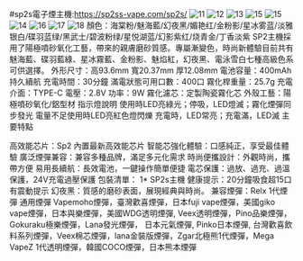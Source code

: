 #sp2s電子煙主機:https://sp2ss-vape.com/sp2s/
![11](https://github.com/user-attachments/assets/096d201e-f79d-4abd-a16e-6aa0e66d4857)
![12](https://github.com/user-attachments/assets/ede6bbbf-5192-42fa-a106-c3fb3631c264)
![13](https://github.com/user-attachments/assets/75a09400-dc03-4eab-8088-cebdc7777d17)
![15](https://github.com/user-attachments/assets/d338ffa6-21e4-41a0-9d87-ed734ddc0f00)
![15](https://github.com/user-attachments/assets/2a8fa63a-e9ad-41a4-a396-605b2280d7e4)
![14](https://github.com/user-attachments/assets/954e9d80-690f-4301-a52e-a7ccc1089b50)
![16](https://github.com/user-attachments/assets/38926903-305e-405a-80c1-2e97b4a2fd90)
![17](https://github.com/user-attachments/assets/a5059fc3-587c-4c43-9879-c62b3b9e4192)
![18](https://github.com/user-attachments/assets/c8e1fbfe-02a8-4362-a345-d81efd5890f3)
顏色：海棠粉/魅海藍/幻夜黑/媚艳红/金粉影/星冰雾蓝/淡雅银白/碟羽蓝绿/黑武士/碧波粉绿/星悦湖蓝/幻影紫红/烧青金/丁香淡紫
SP2主機採用了陽極噴砂氧化工藝，帶來的親膚磨砂質感。專屬漸變色，時尚新體驗目前共有魅海藍、碟羽藍綠、星冰霧藍、金粉影、魅焰紅，幻夜黑、電泳雪白七種高級色系可供選擇。
外形尺寸：高93.6mm 寬20.37mm 厚12.08mm
電池容量：400mAh持久續航
充電時間：30分鐘
滿電狀態可用口數：400口
霧化桿重量：25.7g
充電介面：TYPE-C
電壓：2.8V
功率：9W
霧化濾芯：定製陶瓷霧化芯
外殼工藝：陽極噴砂氧化/鋁型材
指示燈說明
使用時LED亮綠光；停吸，LED燈滅；霧化煙彈同步發光
電量不足使用時LED亮紅色燈閃爍
充電時，LED常亮；充電滿，LED滅
主要特點

高效能芯片：Sp2 內置最新高效能芯片
智能芯強化體驗：口感純正，享受最佳體驗
廣泛煙彈兼容：兼容多種品牌，滿足多元化需求
時尚便攜設計：外觀時尚，攜帶方便
易用長續航：長效電池，一鍵操作簡單便捷
電芯保護：過放、過充、過溫保護，24V充電過壓保護
包裝清單： 1* SP2s主機
健康提示：20分鐘吸食超15口有震動提示
幻夜黑：質感的磨砂表面，展現經典與時尚。
兼容煙彈：Relx 1代煙彈  通用煙彈 Vapemoho煙彈，臺灣歡喜煙彈，日本fuji vape煙彈，美國giko vape煙彈，日本與樂煙彈，美國WDG透明煙彈, Veex透明煙彈，Pino品樂煙彈，Gokuraku極樂煙彈，Lana發光煙彈， 日本元氣煙彈, Pinko日本煙彈, 台灣歡喜飲料系列煙彈，Veex棉芯煙彈，lana金裝版煙彈，Zgar北極熊1代煙彈，Mega VapeZ 1代透明煙彈，韓國COCO煙彈，日本熊本煙彈
